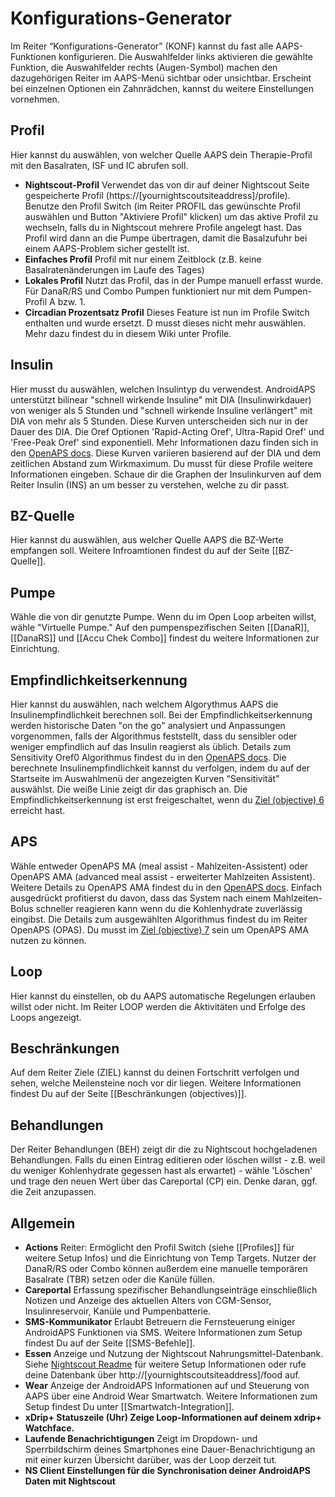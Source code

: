 # Konfigurations-Generator

Im Reiter “Konfigurations-Generator” (KONF) kannst du fast alle AAPS-Funktionen konfigurieren. Die Auswahlfelder links aktivieren die gewählte Funktion, die Auswahlfelder rechts (Augen-Symbol) machen den dazugehörigen Reiter im AAPS-Menü sichtbar oder unsichtbar. Erscheint bei einzelnen Optionen ein Zahnrädchen, kannst du weitere Einstellungen vornehmen.

## Profil

Hier kannst du auswählen, von welcher Quelle AAPS dein Therapie-Profil mit den Basalraten, ISF und IC abrufen soll.

* **Nightscout-Profil** Verwendet das von dir auf deiner Nightscout Seite gespeicherte Profil (https://[yournightscoutsiteaddress]/profile). Benutze den Profil Switch (im Reiter PROFIL das gewünschte Profil auswählen und Button "Aktiviere Profil" klicken) um das aktive Profil zu wechseln, falls du in Nightscout mehrere Profile angelegt hast. Das Profil wird dann an die Pumpe übertragen, damit die Basalzufuhr bei einem AAPS-Problem sicher gestellt ist.
* **Einfaches Profil** Profil mit nur einem Zeitblock (z.B. keine Basalratenänderungen im Laufe des Tages)
* **Lokales Profil** Nutzt das Profil, das in der Pumpe manuell erfasst wurde. Für DanaR/RS und Combo Pumpen funktioniert nur mit dem Pumpen-Profil A bzw. 1.
* **Circadian Prozentsatz Profil** Dieses Feature ist nun im Profile Switch enthalten und wurde ersetzt. D musst dieses nicht mehr auswählen. Mehr dazu findest du in diesem Wiki unter Profile.

## Insulin

Hier musst du auswählen, welchen Insulintyp du verwendest. AndroidAPS unterstützt bilinear "schnell wirkende Insuline" mit DIA (Insulinwirkdauer) von weniger als 5 Stunden und "schnell wirkende Insuline verlängert" mit DIA von mehr als 5 Stunden. Diese Kurven unterscheiden sich nur in der Dauer des DIA. Die Oref Optionen 'Rapid-Acting Oref', Ultra-Rapid Oref' und 'Free-Peak Oref' sind exponentiell. Mehr Informationen dazu finden sich in den [OpenAPS docs](http://openaps.readthedocs.io/en/latest/docs/While%20You%20Wait%20For%20Gear/understanding-insulin-on-board-calculations.html#understanding-the-new-iob-curves-based-on-exponential-activity-curves). Diese Kurven variieren basierend auf der DIA und dem zeitlichen Abstand zum Wirkmaximum. Du musst für diese Profile weitere Informationen eingeben. Schaue dir die Graphen der Insulinkurven auf dem Reiter Insulin (INS) an um besser zu verstehen, welche zu dir passt.

## BZ-Quelle

Hier kannst du auswählen, aus welcher Quelle AAPS die BZ-Werte empfangen soll. Weitere Infroamtionen findest du auf der Seite [[BZ-Quelle]].

## Pumpe

Wähle die von dir genutzte Pumpe. Wenn du im Open Loop arbeiten willst, wähle "Virtuelle Pumpe." Auf den pumpenspezifischen Seiten [[DanaR]], [[DanaRS]] und [[Accu Chek Combo]] findest du weitere Informationen zur Einrichtung.

## Empfindlichkeitserkennung

Hier kannst du auswählen, nach welchem Algorythmus AAPS die Insulinempfindlichkeit berechnen soll. Bei der Empfindlichkeitserkennung werden historische Daten "on the go" analysiert und Anpassungen vorgenommen, falls der Algorithmus feststellt, dass du sensibler oder weniger empfindlich auf das Insulin reagierst als üblich. Details zum Sensitivity Oref0 Algorithmus findest du in den [OpenAPS docs](http://openaps.readthedocs.io/en/latest/docs/walkthrough/phase-4/advanced-features.html#auto-sensitivity-mode). Die berechnete Insulinempfindlichkeit kannst du verfolgen, indem du auf der Startseite im Auswahlmenü der angezeigten Kurven “Sensitivität” auswählst. Die weiße Linie zeigt dir das graphisch an. Die Empfindlichkeitserkennung ist erst freigeschaltet, wenn du [Ziel (objective) 6](../Usage/Objectives) erreicht hast.

## APS

Wähle entweder OpenAPS MA (meal assist - Mahlzeiten-Assistent) oder OpenAPS AMA (advanced meal assist - erweiterter Mahlzeiten Assistent). Weitere Details zu OpenAPS AMA findest du in den [OpenAPS docs](http://openaps.readthedocs.io/en/latest/docs/Customize-Iterate/autosens.html#advanced-meal-assist-or-ama). Einfach ausgedrückt profitierst du davon, dass das System nach einem Mahlzeiten-Bolus schneller reagieren kann wenn du die Kohlenhydrate zuverlässig eingibst. Die Details zum ausgewählten Algorithmus findest du im Reiter OpenAPS (OPAS). Du musst im [Ziel (objective) 7](../Usage/Objectives) sein um OpenAPS AMA nutzen zu können.

## Loop

Hier kannst du einstellen, ob du AAPS automatische Regelungen erlauben willst oder nicht. Im Reiter LOOP werden die Aktivitäten und Erfolge des Loops angezeigt.

## Beschränkungen

Auf dem Reiter Ziele (ZIEL) kannst du deinen Fortschritt verfolgen und sehen, welche Meilensteine noch vor dir liegen. Weitere Informationen findest Du auf der Seite [[Beschränkungen (objectives)]].

## Behandlungen

Der Reiter Behandlungen (BEH) zeigt dir die zu Nightscout hochgeladenen Behandlungen. Falls du einen Eintrag editieren oder löschen willst - z.B. weil du weniger Kohlenhydrate gegessen hast als erwartet) - wähle 'Löschen' und trage den neuen Wert über das Careportal (CP) ein. Denke daran, ggf. die Zeit anzupassen.

## Allgemein

* **Actions** Reiter: Ermöglicht den Profil Switch (siehe [[Profiles]] für weitere Setup Infos) und die Einrichtung von Temp Targets. Nutzer der DanaR/RS oder Combo können außerdem eine manuelle temporären Basalrate (TBR) setzen oder die Kanüle füllen.
* **Careportal** Erfassung spezifischer Behandlungseinträge einschließlich Notizen und Anzeige des aktuellen Alters von CGM-Sensor, Insulinreservoir, Kanüle und Pumpenbatterie.
* **SMS-Kommunikator** Erlaubt Betreuern die Fernsteuerung einiger AndroidAPS Funktionen via SMS. Weitere Informationen zum Setup findest Du auf der Seite [[SMS-Befehle]].
* **Essen** Anzeige und Nutzung der Nightscout Nahrungsmittel-Datenbank. Siehe [Nightscout Readme](https://github.com/nightscout/cgm-remote-monitor#food-custom-foods) für weitere Setup Informationen oder rufe deine Datenbank über http://[yournightscoutsiteaddress]/food auf.
* **Wear** Anzeige der AndroidAPS Informationen auf und Steuerung von AAPS über eine Android Wear Smartwatch. Weitere Informationen zum Setup findest Du unter [[Smartwatch-Integration]].
* **xDrip+ Statuszeile (Uhr) Zeige Loop-Informationen auf deinem xdrip+ Watchface.**
* **Laufende Benachrichtigungen** Zeigt im Dropdown- und Sperrbildschirm deines Smartphones eine Dauer-Benachrichtigung an mit einer kurzen Übersicht darüber, was der Loop derzeit tut.
* **NS Client Einstellungen für die Synchronisation deiner AndroidAPS Daten mit Nightscout**